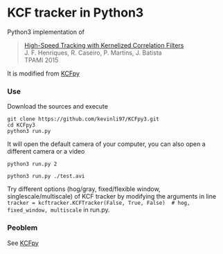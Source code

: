 # KCF tracker in Python3

Python3 implementation of
> [High-Speed Tracking with Kernelized Correlation Filters](http://www.robots.ox.ac.uk/~joao/publications/henriques_tpami2015.pdf)<br>
> J. F. Henriques, R. Caseiro, P. Martins, J. Batista<br>
> TPAMI 2015

It is modified from [KCFpy](https://github.com/uoip/KCFpy) 

### Use
Download the sources and execute
```shell
git clone https://github.com/kevinli97/KCFpy3.git
cd KCFpy3
python3 run.py
```
It will open the default camera of your computer, you can also open a different camera or a video
```shell
python3 run.py 2
```
```shell
python3 run.py ./test.avi  
```
Try different options (hog/gray, fixed/flexible window, singlescale/multiscale) of KCF tracker by modifying the arguments in line `tracker = kcftracker.KCFTracker(False, True, False)  # hog, fixed_window, multiscale` in run.py.


### Peoblem
See [KCFpy](https://github.com/uoip/KCFpy)
